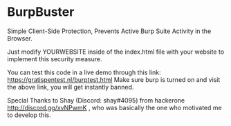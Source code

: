 # BurpBuster
Simple Client-Side Protection, Prevents Active Burp Suite Activity in the Browser.

Just modify YOURWEBSITE inside of the index.html file with your website to implement this security measure.


You can test this code in a live demo through this link: https://gratispentest.nl/burptest.html
Make sure burp is turned on and visit the above link, you will get instantly banned.



Special Thanks to Shay (Discord: shay#4095) from hackerone  http://discord.gg/xvNPwmK  , who was basically the one who motivated me to develop this.
